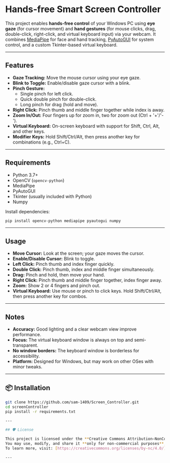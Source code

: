 # Hands-free Smart Screen Controller
This project enables **hands-free control** of your Windows PC using **eye gaze** (for cursor movement) and **hand gestures** (for mouse clicks, drag, double-click, right-click, and virtual keyboard input) via your webcam. It combines [MediaPipe](https://google.github.io/mediapipe/) for face and hand tracking, [PyAutoGUI](https://pyautogui.readthedocs.io/) for system control, and a custom Tkinter-based virtual keyboard.

---

## Features

- **Gaze Tracking:** Move the mouse cursor using your eye gaze.
- **Blink to Toggle:** Enable/disable gaze cursor with a blink.
- **Pinch Gesture:** 
  - Single pinch for left click.
  - Quick double pinch for double-click.
  - Long pinch for drag (hold and move).
- **Right Click:** Pinch thumb and middle finger together while index is away.
- **Zoom In/Out:** Four fingers up for zoom in, two for zoom out (Ctrl + '+'/'-').
- **Virtual Keyboard:** On-screen keyboard with support for Shift, Ctrl, Alt, and other keys.
- **Modifier Keys:** Hold Shift/Ctrl/Alt, then press another key for combinations (e.g., Ctrl+C).

---

## Requirements

- Python 3.7+
- OpenCV (`opencv-python`)
- MediaPipe
- PyAutoGUI
- Tkinter (usually included with Python)
- Numpy

Install dependencies:
```bash
pip install opencv-python mediapipe pyautogui numpy
```

---

## Usage

- **Move Cursor:** Look at the screen; your gaze moves the cursor.
- **Enable/Disable Cursor:** Blink to toggle.
- **Left Click:** Pinch thumb and index finger quickly.
- **Double Click:** Pinch thumb, index and middle finger simultaneously.
- **Drag:** Pinch and hold, then move your hand.
- **Right Click:** Pinch thumb and middle finger together, index finger away.
- **Zoom:** Show 2 or 4 fingers and pinch out.
- **Virtual Keyboard:** Use mouse or pinch to click keys. Hold Shift/Ctrl/Alt, then press another key for combos.

---

## Notes

- **Accuracy:** Good lighting and a clear webcam view improve performance.
- **Focus:** The virtual keyboard window is always on top and semi-transparent.
- **No window borders:** The keyboard window is borderless for accessibility.
- **Platform:** Designed for Windows, but may work on other OSes with minor tweaks.

---

## 📦 Installation

```bash
git clone https://github.com/sam-1409/Screen_Controller.git
cd screenController
pip install -r requirements.txt

---

## 🛡️ License

This project is licensed under the **Creative Commons Attribution–NonCommercial 4.0 International License**.  
You may use, modify, and share it **only for non-commercial purposes**, with proper credit.  
To learn more, visit: [https://creativecommons.org/licenses/by-nc/4.0/](https://creativecommons.org/licenses/by-nc/4.0/)

---